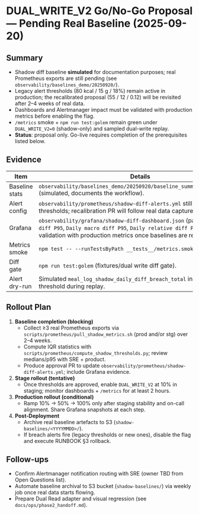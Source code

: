# DUAL_WRITE_V2 Go/No-Go Proposal — Pending Real Baseline (2025-09-20)

## Summary

- Shadow diff baseline **simulated** for documentation purposes; real Prometheus exports are still pending (see `observability/baselines_demo/20250920/`).
- Legacy alert thresholds (80 kcal / 15 g / 18%) remain active in production; the recalibrated proposal (55 / 12 / 0.12) will be revisited after 2–4 weeks of real data.
- Dashboards and Alertmanager impact must be validated with production metrics before enabling the flag.
- `/metrics` smoke + `npm run test:golem` remain green under `DUAL_WRITE_V2=0` (shadow-only) and sampled dual-write replay.
- **Status**: proposal only. Go-live requires completion of the prerequisites listed below.

## Evidence

| Item           | Details                                                                                                                                                                                                         |
| -------------- | --------------------------------------------------------------------------------------------------------------------------------------------------------------------------------------------------------------- |
| Baseline stats | `observability/baselines_demo/20250920/baseline_summary_20250920.csv` (simulated, documents the workflow).                                                                                                      |
| Alert config   | `observability/prometheus/shadow-diff-alerts.yml` still on legacy thresholds; recalibration PR will follow real data capture.                                                                                   |
| Grafana        | `observability/grafana/shadow-diff-dashboard.json` (panel: `Daily kcal diff P95`, `Daily macro diff P95`, `Daily relative diff P95`). Requires validation with production metrics once baselines are refreshed. |
| Metrics smoke  | `npm test -- --runTestsByPath __tests__/metrics.smoke.test.js`.                                                                                                                                                 |
| Diff gate      | `npm run test:golem` (fixtures/dual write diff gate).                                                                                                                                                           |
| Alert dry-run  | Simulated `meal_log_shadow_daily_diff_breach_total` increments stay < threshold during replay.                                                                                                                  |

## Rollout Plan

1. **Baseline completion (blocking)**
   - Collect ≥3 real Prometheus exports via `scripts/prometheus/pull_shadow_metrics.sh` (prod and/or stg) over 2–4 weeks.
   - Compute IQR statistics with `scripts/prometheus/compute_shadow_thresholds.py`; review medians/p95 with SRE + product.
   - Produce approval PR to update `observability/prometheus/shadow-diff-alerts.yml`; include Grafana evidence.
2. **Stage rollout (tentative)**
   - Once thresholds are approved, enable `DUAL_WRITE_V2` at 10% in staging; monitor dashboards + `/metrics` for at least 2 hours.
3. **Production rollout (conditional)**
   - Ramp 10% → 50% → 100% only after staging stability and on-call alignment. Share Grafana snapshots at each step.
4. **Post-Deployment**
   - Archive real baseline artefacts to S3 (`shadow-baselines/<YYYYMMDD>/`).
   - If breach alerts fire (legacy thresholds or new ones), disable the flag and execute RUNBOOK §3 rollback.

## Follow-ups

- Confirm Alertmanager notification routing with SRE (owner TBD from Open Questions list).
- Automate baseline archival to S3 bucket (`shadow-baselines/`) via weekly job once real data starts flowing.
- Prepare Dual Read adapter and visual regression (see `docs/ops/phase2_handoff.md`).
